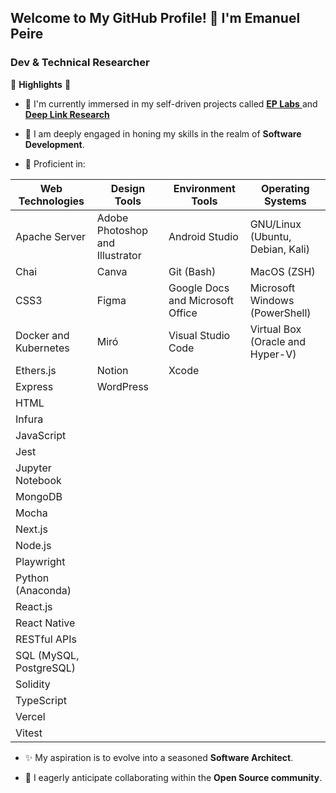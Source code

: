 ## Welcome to My GitHub Profile! 👋 I'm Emanuel Peire

### Dev & Technical Researcher

🚀 **Highlights** 🚀

- 🔭 I'm currently immersed in my self-driven projects called <a href="https://twitter.com/ep_labs"> **EP Labs** </a> and <a href="https://twitter.com/_deeplink"> **Deep Link Research** </a>

- 🌱 I am deeply engaged in honing my skills in the realm of **Software Development**.

- 🧠 Proficient in:

| **Web Technologies**        | **Design Tools**                         | **Environment Tools**                 | **Operating Systems**                      |
|-----------------------------|------------------------------------------|---------------------------------------|--------------------------------------------|
| Apache Server               | Adobe Photoshop and Illustrator          | Android Studio                        | GNU/Linux (Ubuntu, Debian, Kali)           |
| Chai                        | Canva                                    | Git (Bash)                            | MacOS (ZSH)                                |
| CSS3                        | Figma                                    | Google Docs and Microsoft Office      | Microsoft Windows (PowerShell)             |
| Docker and Kubernetes       | Miró                                     | Visual Studio Code                    | Virtual Box (Oracle and Hyper-V)           |
| Ethers.js                   | Notion                                   | Xcode                                 |                                            |
| Express                     | WordPress                                |                                       |                                            |
| HTML                        |                                          |                                       |                                            |
| Infura                      |                                          |                                       |                                            |
| JavaScript                  |                                          |                                       |                                            |
| Jest                        |                                          |                                       |                                            |
| Jupyter Notebook            |                                          |                                       |                                            |
| MongoDB                     |                                          |                                       |                                            |
| Mocha                       |                                          |                                       |                                            |
| Next.js                     |                                          |                                       |                                            |
| Node.js                     |                                          |                                       |                                            |
| Playwright                  |                                          |                                       |                                            |
| Python (Anaconda)           |                                          |                                       |                                            |
| React.js                    |                                          |                                       |                                            |
| React Native                |                                          |                                       |                                            |
| RESTful APIs                |                                          |                                       |                                            |
| SQL (MySQL, PostgreSQL)     |                                          |                                       |                                            |
| Solidity                    |                                          |                                       |                                            |
| TypeScript                  |                                          |                                       |                                            |
| Vercel                      |                                          |                                       |                                            |
| Vitest                      |                                          |                                       |                                            |

- ✨ My aspiration is to evolve into a seasoned **Software Architect**.

- 👯 I eagerly anticipate collaborating within the **Open Source community**.
